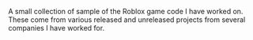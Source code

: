 A small collection of sample of the Roblox game code I have worked on. These come from various released and unreleased projects from several companies I have worked for.

